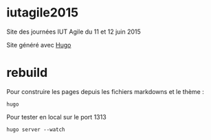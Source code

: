 # iutagile2015
Site des journées IUT Agile du 11 et 12 juin 2015

Site généré avec [Hugo](http://gohugo.io/overview/quickstart)

# rebuild

Pour construire les pages depuis les fichiers markdowns et le thème : 

    hugo

Pour tester en local sur le port 1313
  
    hugo server --watch
